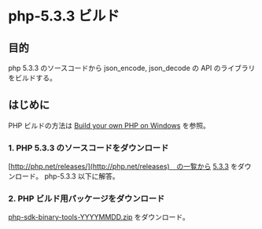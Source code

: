 ﻿# php-5.3.3 ビルド

## 目的
php 5.3.3 のソースコードから json_encode, json_decode の API のライブラリをビルドする。

## はじめに

PHP ビルドの方法は [Build your own PHP on Windows](https://wiki.php.net/internals/windows/stepbystepbuild) を参照。

### 1. PHP 5.3.3 のソースコードをダウンロード
[http://php.net/releases/](http://php.net/releases)　の一覧から [5.3.3](http://museum.php.net/php5/php-5.3.3.tar.gz) をダウンロード。
php-5.3.3 以下に解答。
### 2. PHP ビルド用パッケージをダウンロード
[php-sdk-binary-tools-YYYYMMDD.zip](http://windows.php.net/downloads/php-sdk/) をダウンロード。


